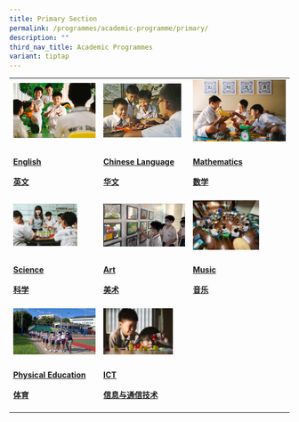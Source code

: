 ```yaml
---
title: Primary Section
permalink: /programmes/academic-programme/primary/
description: ""
third_nav_title: Academic Programmes
variant: tiptap
---
```

<table style="minWidth: 75px">
<colgroup>
<col>
<col>
<col>
</colgroup>
<tbody>
<tr>
<td rowspan="1" colspan="1">
<div class="isomer-image-wrapper">
<img style="width: 100%" height="auto" width="100%" alt="english" src="/images/english_v3.png">
</div>
</td>
<td rowspan="1" colspan="1">
<div class="isomer-image-wrapper">
<img style="width:95%" height="auto" width="100%" alt="chinese language" src="/images/chinese%20language.jpeg">
</div>
</td>
<td rowspan="1" colspan="1">
<div class="isomer-image-wrapper">
<img style="max-width: 100%; height: auto;" height="auto" width="100%" src="/images/math_v3.png">
</div>
</td>
</tr>
<tr>
<td rowspan="1" colspan="1">
<h4><a href="/programmes/primary/academic-programme/english/" rel="noopener noreferrer nofollow" target="_blank">English<br><br>英文</a></h4>
</td>
<td rowspan="1" colspan="1">
<h4><a href="/programmes/primary/academic-programme/chinese/" rel="noopener noreferrer nofollow" target="_blank">Chinese Language<br><br>华文</a></h4>
</td>
<td rowspan="1" colspan="1">
<h4><a href="/programmes/primary/academic-programme/mathematics/" rel="noopener noreferrer nofollow" target="_blank">Mathematics<br><br>数学</a></h4>
</td>
</tr>
<tr>
<td rowspan="1" colspan="1">
<div class="isomer-image-wrapper">
<img style="width:78%" height="auto" width="100%" alt="science" src="/images/science_v3.png">
</div>
</td>
<td rowspan="1" colspan="1">
<div class="isomer-image-wrapper">
<img style="width:100%" height="auto" width="100%" alt="art" src="/images/art%20%20%20.jpeg">
</div>
</td>
<td rowspan="1" colspan="1">
<div class="isomer-image-wrapper">
<img style="width:71%" height="auto" width="100%" alt="music" src="/images/music%20.jpeg">
</div>
</td>
</tr>
<tr>
<td rowspan="1" colspan="1">
<h4><a href="/programmes/primary/academic-programme/science/" rel="noopener noreferrer nofollow" target="_blank">Science<br><br>科学</a></h4>
</td>
<td rowspan="1" colspan="1">
<h4><a href="/programmes/primary/academic-programme/art/" rel="noopener noreferrer nofollow" target="_blank">Art<br><br>美术</a></h4>
</td>
<td rowspan="1" colspan="1">
<h4><a href="/programmes/primary/academic-programme/music/" rel="noopener noreferrer nofollow" target="_blank">Music<br><br>音乐</a></h4>
</td>
</tr>
<tr>
<td rowspan="1" colspan="1">
<div class="isomer-image-wrapper">
<img style="width:100%" height="auto" width="100%" alt="PE" src="/images/physical%20education.jpeg">
</div>
</td>
<td rowspan="1" colspan="1">
<div class="isomer-image-wrapper">
<img style="width:85%" height="auto" width="100%" alt="ICT" src="/images/ictprimary-min.jpg">
</div>
</td>
<td rowspan="1" colspan="1">
<p></p>
</td>
</tr>
<tr>
<td rowspan="1" colspan="1">
<h4><a href="/programmes/primary/academic-programme/physical-education/" rel="noopener noreferrer nofollow" target="_blank">Physical Education<br><br>体育</a></h4>
</td>
<td rowspan="1" colspan="1">
<p></p>
<h4><a href="/academic-programme/primary/ict-primary/" rel="noopener noreferrer nofollow" target="_blank">ICT<br><br>信息与通信技术</a></h4>
</td>
<td rowspan="1" colspan="1">
<p></p>
</td>
</tr>
</tbody>
</table>
<p></p>
